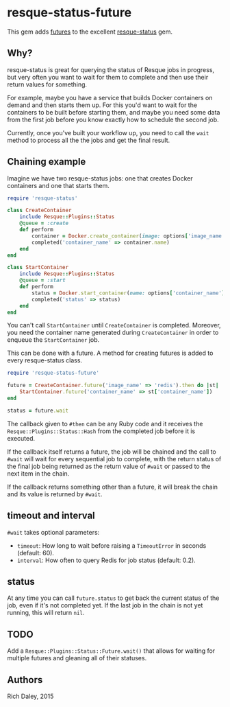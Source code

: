 # resque-status-future

This gem adds [futures](https://en.wikipedia.org/wiki/Futures_and_promises) to
the excellent [resque-status](https://github.com/quirkey/resque-status) gem.

## Why?

resque-status is great for querying the status of Resque jobs in progress, but
very often you want to wait for them to complete and then use their return
values for something.

For example, maybe you have a service that builds Docker containers on demand
and then starts them up. For this you'd want to wait for the containers to be
built before starting them, and maybe you need some data from the first job
before you know exactly how to schedule the second job.

Currently, once you've built your workflow up, you need to call the `wait`
method to process all the the jobs and get the final result.

## Chaining example

Imagine we have two resque-status jobs: one that creates Docker containers
and one that starts them.

```ruby
require 'resque-status'

class CreateContainer
    include Resque::Plugins::Status
    @queue = :create
    def perform
        container = Docker.create_container(image: options['image_name'])
        completed('container_name' => container.name)
    end
end

class StartContainer
    include Resque::Plugins::Status
    @queue = :start
    def perform
        status = Docker.start_container(name: options['container_name'])
        completed('status' => status)
    end
end
```

You can't call `StartContainer` until `CreateContainer` is completed.
Moreover, you need the container name generated during `CreateContainer` in
order to enqueue the `StartContainer` job.

This can be done with a future. A method for creating futures is added to
every resque-status class.

```ruby
require 'resque-status-future'

future = CreateContainer.future('image_name' => 'redis').then do |st|
    StartContainer.future('container_name' => st['container_name'])
end

status = future.wait
```

The callback given to `#then` can be any Ruby code and it receives the
`Resque::Plugins::Status::Hash` from the completed job before it is executed.

If the callback itself returns a future, the job will be chained and the
call to `#wait` will wait for every sequential job to complete, with the return
status of the final job being returned as the return value of `#wait` or passed
to the next item in the chain.

If the callback returns something other than a future, it will break the chain
and its value is returned by `#wait`.

## timeout and interval

`#wait` takes optional parameters:

* `timeout`: How long to wait before raising a `TimeoutError` in seconds (default: 60).
* `interval`: How often to query Redis for job status (default: 0.2).

## status

At any time you can call `future.status` to get back the current status of the
job, even if it's not completed yet. If the last job in the chain is not yet
running, this will return `nil`.

## TODO

Add a `Resque::Plugins::Status::Future.wait()` that allows for waiting for
multiple futures and gleaning all of their statuses.

## Authors

Rich Daley, 2015
